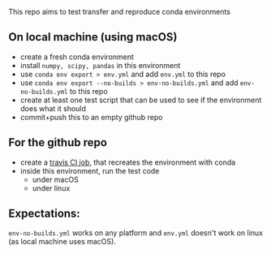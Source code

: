 This repo aims to test transfer and reproduce conda environments


## On local machine (using macOS)

- create a fresh conda environment
- install `numpy, scipy, pandas` in this environment
- use `conda env export > env.yml` and add `env.yml` to this repo
- use `conda env export --no-builds > env-no-builds.yml` and add `env-no-builds.yml` to this repo
- create at least one test script that can be used to see if the environment does what it should
- commit+push this to an empty github repo

## For the github repo

- create a [travis CI job](https://travis-ci.org/), that recreates the environment with conda
- inside this environment, run the test code
  + under macOS
  + under linux


## Expectations:
 `env-no-builds.yml` works on any platform and `env.yml` doesn't work on linux (as local machine uses macOS).

